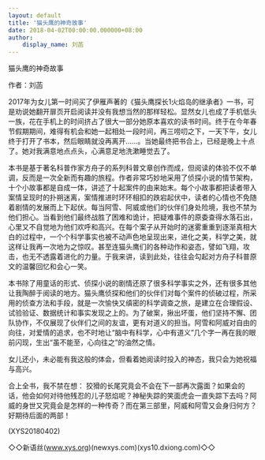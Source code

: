 ```yaml
---
layout: default
title: '猫头鹰的神奇故事'
date: 2018-04-02T00:00:00.000000+08:00
author:
    display_name: 刘菡
---
```


猫头鹰的神奇故事

作者：刘菡

2017年为女儿第一时间买了伊雁声著的《猫头鹰探长1火焰岛的继承者》一书，可是劝说她翻开扉页开启阅读并没有我想当然的那样轻松。显然女儿也成了手机低头一族，花在手机上的时间挤占了很大一部分她原本喜欢的读书时间。终于在今年春节假期期间，难得有机会和她一起相处一段时间，再三唠叨之下，一天下午，女儿终于打开了书本，然后眼睛就没再离开……。当她最终把书合上，已经是晚上十点了。她对我满意地点点头，心满意足地洗漱睡觉去了。

本书是基于著名科普作家方舟子的系列科普文章创作而成，但阅读的体验不仅不单调，反而是一次全新而有趣的旅程。作者非常巧妙地采用了侦探小说的情节架构，十个小故事都是自成一体，讲述了十起案件的由来始末。每个小故事都把读者带入案情呈现时的扑朔迷离，案情推进时环环相扣的跌宕起伏中，读者的心情也不免随着剧情的发展而上下起伏。每当阿雪、阿威或他们的伙伴们身处险境，我也不禁为他们担心。当看到他们最终战胜了困难和诡计，把疑难事件的原委查得水落石出，心里又不自觉地为他们欢呼和高兴。在每个案子从开始时的迷雾重重到逐渐真相大白的过程中，一个个科学事实也被不动声色地呈现出来，进化之美，科学之美，就这样让我再一次地为之惊叹。甚至连猫头鹰们的各种动作和姿态，譬如飞翔，攻击，也无不透露着进化的力量。于我来讲，读到此处，往往会勾起对方舟子科普原文的温馨回忆和会心一笑。

本书除了用童话的形式、侦探小说的剧情还原了很多科学事实之外，还有很多其他让我陶醉于阅读的地方。猫头鹰侦探和他们的伙伴们对每个案件的侦破过程，所采用的侦查方法和手段，就是一次愉快又缜密的科学调查之旅，是建立在合理假设、试验验证、数据统计和事实发现之上的。为了破案，揪出坏蛋，他们坚持不懈、团队协作，不仅展现了伙伴们之间的友谊，更有对道义的担当。阿雪和阿威对自由的向往，对爱情的追求，也不时地让“脑中有科学，心中有道义”几个字一再在我的眼前闪现，生出“虽不能至，心向往之”的油然之情。

女儿还小，未必能有我这般的体会，但看着她阅读时投入的神态，我只会为她祝福与高兴。

合上全书，我不禁在想： 狡猾的长尾究竟会不会在下一部再次露面？如果会的话，他会如何对待他残忍的儿子怒焰呢？神秘失踪的笑面虎会一直失踪下去吗？阿威的身世又究竟会是怎样的一种传奇？而在第三部里，阿威和阿雪又会身归何方？好期待后面的两部！

(XYS20180402)

◇◇新语丝(www.xys.org)(newxys.com)(xys10.dxiong.com)◇◇

